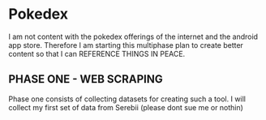 # Pokedex

I am not content with the pokedex offerings of the internet and the android app store. Therefore I am starting this multiphase plan to create better content so that I can REFERENCE THINGS IN PEACE.

## PHASE ONE - WEB SCRAPING

Phase one consists of collecting datasets for creating such a tool. I will collect my first set of data from Serebii (please dont sue me or nothin)